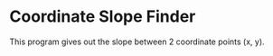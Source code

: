 <h1>Coordinate Slope Finder</h1>
<p>This program gives out the slope between 2 coordinate points (x, y).</p>